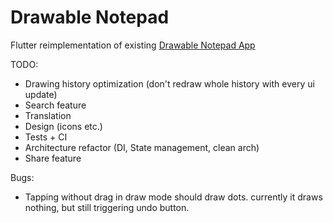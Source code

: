 # Drawable Notepad

Flutter reimplementation of existing [Drawable Notepad App](https://github.com/tmarzeion/drawable-notepad)

TODO:
- Drawing history optimization (don't redraw whole history with every ui update)
- Search feature
- Translation
- Design (icons etc.)
- Tests + CI
- Architecture refactor (DI, State management, clean arch)
- Share feature

Bugs:
- Tapping without drag in draw mode should draw dots. currently it draws nothing, but still triggering undo button.